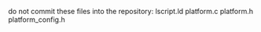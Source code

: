 do not commit these files into the repository:
  lscript.ld
	platform.c
	platform.h
	platform_config.h
